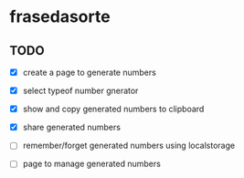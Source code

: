 # frasedasorte

## TODO
- [x] create a page to generate numbers
- [x] select typeof number gnerator
- [x] show and copy generated numbers to clipboard
- [x] share generated numbers
- [ ] remember/forget generated numbers using localstorage
- [ ] page to manage generated numbers

